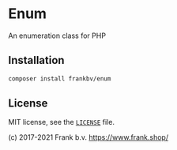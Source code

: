 # Enum

An enumeration class for PHP

## Installation

```bash
composer install frankbv/enum
```

## License

MIT license, see the [`LICENSE`](LICENSE) file.

(c) 2017-2021 Frank b.v.
https://www.frank.shop/
